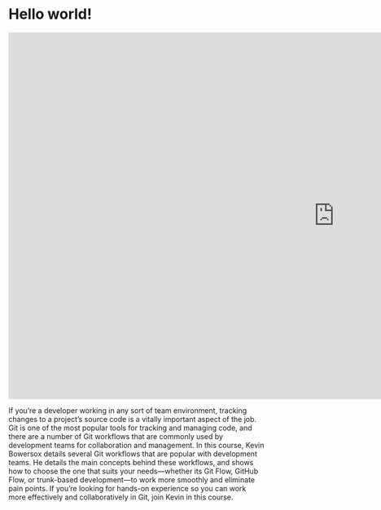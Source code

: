 <h1>Hello world!</h1>

<iframe width="1280" height="720" src="https://www.youtube.com/embed/mJ-qvsxPHpY" title="Git Tutorial For Dummies" frameborder="0" allow="accelerometer; autoplay; clipboard-write; encrypted-media; gyroscope; picture-in-picture; web-share" allowfullscreen></iframe>

If you’re a developer working in any sort of team environment, tracking changes to a project’s source code is a vitally important aspect of the job. Git is one of the most popular tools for tracking and managing code, and there are a number of Git workflows that are commonly used by development teams for collaboration and management. In this course, Kevin Bowersox details several Git workflows that are popular with development teams. He details the main concepts behind these workflows, and shows how to choose the one that suits your needs—whether its Git Flow, GitHub Flow, or trunk-based development—to work more smoothly and eliminate pain points. If you’re looking for hands-on experience so you can work more effectively and collaboratively in Git, join Kevin in this course.
